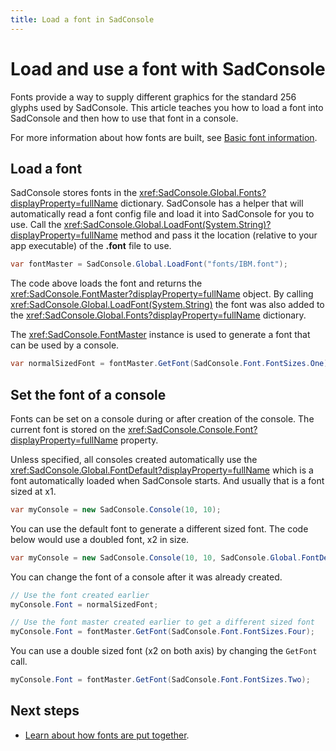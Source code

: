 ```yaml
---
title: Load a font in SadConsole
---
```


# Load and use a font with SadConsole

Fonts provide a way to supply different graphics for the standard 256 glyphs used by SadConsole. This article teaches you how to load a font into SadConsole and then how to use that font in a console.

For more information about how fonts are built, see [Basic font information](basic-font-information.md).

## Load a font

SadConsole stores fonts in the <xref:SadConsole.Global.Fonts?displayProperty=fullName> dictionary. SadConsole has a helper that will automatically read a font config file and load it into SadConsole for you to use. Call the <xref:SadConsole.Global.LoadFont(System.String)?displayProperty=fullName> method and pass it the location (relative to your app executable) of the **.font** file to use.

```csharp
var fontMaster = SadConsole.Global.LoadFont("fonts/IBM.font");
```

The code above loads the font and returns the <xref:SadConsole.FontMaster?displayProperty=fullName> object. By calling <xref:SadConsole.Global.LoadFont(System.String)> the font was also added to the <xref:SadConsole.Global.Fonts?displayProperty=fullName> dictionary.

The <xref:SadConsole.FontMaster> instance is used to generate a font that can be used by a console.

```csharp
var normalSizedFont = fontMaster.GetFont(SadConsole.Font.FontSizes.One);
```

## Set the font of a console

Fonts can be set on a console during or after creation of the console. The current font is stored on the <xref:SadConsole.Console.Font?displayProperty=fullName> property.

Unless specified, all consoles created automatically use the <xref:SadConsole.Global.FontDefault?displayProperty=fullName> which is a font automatically loaded when SadConsole starts. And usually that is a font sized at x1.

```csharp
var myConsole = new SadConsole.Console(10, 10);
```

You can use the default font to generate a different sized font. The code below would use a doubled font, x2 in size.

```csharp
var myConsole = new SadConsole.Console(10, 10, SadConsole.Global.FontDefault.Master.GetFont(Font.FontSizes.Two));
```

You can change the font of a console after it was already created.

```csharp
// Use the font created earlier
myConsole.Font = normalSizedFont;

// Use the font master created earlier to get a different sized font
myConsole.Font = fontMaster.GetFont(SadConsole.Font.FontSizes.Four);
```

You can use a double sized font (x2 on both axis) by changing the `GetFont` call.

```csharp
myConsole.Font = fontMaster.GetFont(SadConsole.Font.FontSizes.Two);
```

## Next steps

* [Learn about how fonts are put together](basic-font-information.md).
